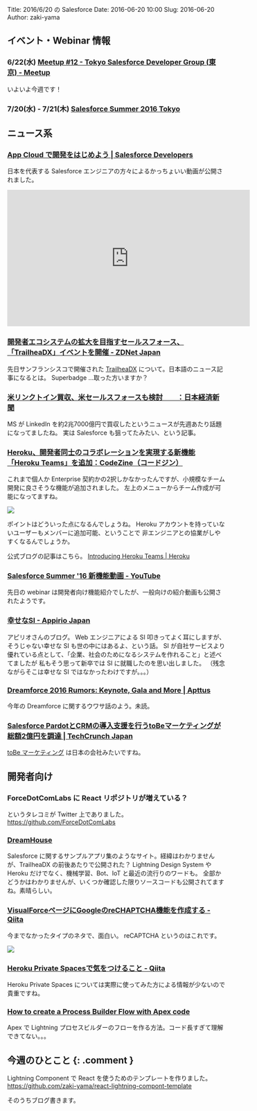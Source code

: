 Title: 2016/6/20 の Salesforce
Date: 2016-06-20 10:00
Slug: 2016-06-20
Author: zaki-yama

## イベント・Webinar 情報

### 6/22(水) [Meetup #12 - Tokyo Salesforce Developer Group (東京) - Meetup](http://www.meetup.com/ja-JP/Tokyo-Salesforce-Developer-Group/events/231238976/)

いよいよ今週です！

### 7/20(水) - 7/21(木) [Salesforce Summer 2016 Tokyo](http://eventjp.salesforce.com/?dis=dev)


## ニュース系

### [App Cloud で開発をはじめよう | Salesforce Developers](https://developer.salesforce.com/pages/developerfilm?d=7010M000000Z1zK)

日本を代表する Salesforce エンジニアの方々によるかっちょいい動画が公開されました。

<iframe width="560" height="315" src="https://www.youtube.com/embed/p8NSkd0secY" frameborder="0" allowfullscreen></iframe>

### [開発者エコシステムの拡大を目指すセールスフォース、「TrailheaDX」イベントを開催 - ZDNet Japan](http://japan.zdnet.com/article/35083932/)

先日サンフランシスコで開催された [TrailheaDX](https://developer.salesforce.com/trailheadx) について。日本語のニュース記事になるとは。
Superbadge ...取った方いますか？

### [米リンクトイン買収、米セールスフォースも検討　　：日本経済新聞](http://www.nikkei.com/article/DGXLASGN18H0Q_Y6A610C1000000/)

MS が LinkedIn を約2兆7000億円で買収したというニュースが先週あたり話題になってましたね。
実は Salesforce も狙ってたみたい、という記事。

### [Heroku、開発者同士のコラボレーションを実現する新機能「Heroku Teams」を追加：CodeZine（コードジン）](http://codezine.jp/article/detail/9488)

これまで個人か Enterprise 契約かの2択しかなかったんですが、小規模なチーム開発に良さそうな機能が追加されました。
左上のメニューからチーム作成が可能になってますね。

![]({filename}/images/2016-06-20/heroku-teams.png)

ポイントはどういった点になるんでしょうね。
Heroku アカウントを持っていないユーザーもメンバーに追加可能、ということで
非エンジニアとの協業がしやすくなるんでしょうか。

公式ブログの記事はこちら。
[Introducing Heroku Teams | Heroku](https://blog.heroku.com/archives/2016/6/9/heroku-teams)

### [Salesforce Summer '16 新機能動画 - YouTube](https://www.youtube.com/playlist?list=PL8PorHNw824775rX3QSLguBUVdtWiZ1Fs)

先日の webinar は開発者向け機能紹介でしたが、一般向けの紹介動画も公開されたようです。

### [幸せなSI - Appirio Japan](http://appirio.co.jp/category/business-blog/2016/06/happy-si/)

アピリオさんのブログ。
Web エンジニアによる SI 叩きってよく耳にしますが、そうじゃない幸せな SI も世の中にはあるよ、という話。
SI が自社サービスより優れている点として、「企業、社会のためになるシステムを作れること」と述べてましたが
私もそう思って新卒では SI に就職したのを思い出しました。
（残念ながらそこは幸せな SI ではなかったわけですが。。。）

### [Dreamforce 2016 Rumors: Keynote, Gala and More | Apttus](http://apttus.com/blog/dreamforce-2016-rumors-keynote-gala/)

今年の Dreamforce に関するウワサ話のよう。未読。

### [Salesforce PardotとCRMの導入支援を行うtoBeマーケティングが総額2億円を調達 | TechCrunch Japan](http://jp.techcrunch.com/2016/06/14/tobe-marketing-raises-200m-yen/)

[toBe マーケティング](https://tobem.jp) は日本の会社みたいですね。

## 開発者向け

### ForceDotComLabs に React リポジトリが増えている？

というタレコミが Twitter 上でありました。
https://github.com/ForceDotComLabs

### [DreamHouse](http://www.dreamhouseapp.io/)

Salesforce に関するサンプルアプリ集のようなサイト。経緯はわかりませんが、TrailheaDX の前後あたりで公開された？
Lightning Design System や Heroku だけでなく、機械学習、Bot、IoT と最近の流行りのワードも。
全部かどうかはわかりませんが、いくつか確認した限りソースコードも公開されてますね。素晴らしい。

### [VisualForceページにGoogleのreCHAPTCHA機能を作成する - Qiita](http://qiita.com/tayo/items/9ef9d244d7faf38b4e8c)

今までなかったタイプのネタで、面白い。
reCAPTCHA というのはこれです。

![]({filename}/images/2016-06-20/reCAPTCHA.png)

### [Heroku Private Spacesで気をつけること - Qiita](http://qiita.com/yusuke6197/items/ede1784a66e981ad31cf)

Heroku Private Spaces については実際に使ってみた方による情報が少ないので貴重ですね。

### [How to create a Process Builder Flow with Apex code](http://www.yucelmoran.com/2016/06/13/how-to-create-a-process-builder-flow-with-apex-code/)

Apex で Lightning プロセスビルダーのフローを作る方法。コード長すぎて理解できてない。。。

## 今週のひとこと {: .comment }

Lightning Component で React を使うためのテンプレートを作りました。
https://github.com/zaki-yama/react-lightning-compont-template

そのうちブログ書きます。
